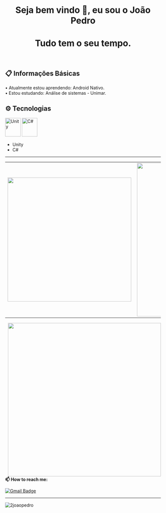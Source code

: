 <!-- BEGIN -->

<h1 align="center">Seja bem vindo 👋, eu sou o João Pedro</h1>
<h1 align="center">Tudo tem o seu tempo.</h1>

</br>

## **📋 Informações Básicas** </br>
 • Atualmente estou aprendendo: Android Nativo. </br>
 • Estou estudando: Análise de sistemas - Unimar. </br>
  
## **⚙️ Tecnologias** </br>
<p align="left">
  <img src="[https://cdn.jsdelivr.net/gh/devicons/devicon/icons/unity/unity-original.svg](https://cdn.jsdelivr.net/gh/devicons/devicon/icons//-.svg)" alt="Unity" width="50" height="60"/></svg>
  <img src="https://cdn.jsdelivr.net/gh/devicons/devicon/icons/csharp/csharp-original.svg" alt="C#" width="50" height="60"/></svg>
</p>

- Unity
- C#
---

<center>
  <table>
    <tr>
      <td><img width="400px" align="left" src="https://github-readme-stats.vercel.app/api/top-langs/?username=2joaopedro&hide=html&layout=compact&theme=radical" /></td>
      <td><img width="495px" align="left" src="https://github-readme-stats.vercel.app/api?username=2joaopedro&theme=radical&show_icons=true"/></td>
    </tr>   
  </table>
</center>
 <td><img width="495px" align="right" src=https://cdn.discordapp.com/attachments/653002831170895874/901614843407265812/7d99e305758e0b93632128b945c0f4c2.gif

---

**📫 How to reach me:**
  
[![Gmail Badge](https://img.shields.io/badge/-joao.pedro.franchini.4@gmail.com-0f3d8c?style=flat-square&logo=Gmail&logoColor=white&link=mailto:joao.pedro.franchini.4@gmail.com)](mailto:joao.pedro.franchini.4@gmail.com)
 

---
<p align="left"> <img src="https://komarev.com/ghpvc/?username=2joaopedro" alt="2joaopedro" /> </p>

<!-- END-->
